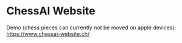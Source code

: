 # ChessAI Website
Demo (chess pieces can currently not be moved on apple devices): https://www.chessai-website.ch/
